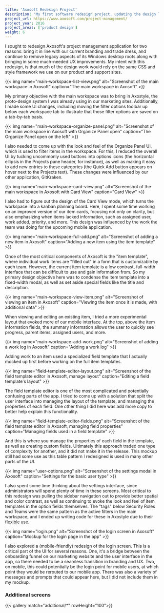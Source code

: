 ```yaml
---
title: 'Axosoft Redesign Project'
description: 'My first software redesign project, updating the design language of the Axosoft app'
project_url: https://www.axosoft.com/project-management/
project_year: 2016
project_areas: ['product design']
weight: 6
---
```


I sought to redesign Axosoft's project management application for two reasons: bring it in line with our current branding and trade dress, and continue to remove legacy aspects of its Windows desktop roots along with bringing in some much-needed UX improvements. My intent with this redesign, is that much of the design work would rely on the same CSS and style framework we use on our product and support sites.

{{< img name="main-workspace-list-view.png" alt="Screenshot of the main workspace in Axosoft" caption="The main workspace in Axosoft" >}}

My primary objective with the main workspace was to bring in Axostyle, the proto-design system I was already using in our marketing sites. Additionally, I made some UI changes, including moving the filter options toolbar up below each workspace tab to illustrate that those filter options are saved on a tab-by-tab basis.

{{< img name="main-workspace-organize-panel.png" alt="Screenshot of the main workspace in Axosoft with Organize Panel open" caption="The Organize Panel open on the left" >}}

I also needed to come up with the look and feel of the Organize Panel UI, which is used to filter items in the workspace. For this, I reduced the overall UI by tucking uncommonly used buttons into options icons (the horizontal ellipsis in the Projects pane header, for instance), as well as making it easy to add new entries to these categories (the Quick Add button appears on hover next to the Projects text). These changes were influenced by our other application, GitKraken.

{{< img name="main-workspace-card-view.png" alt="Screenshot of the main workspace in Axosoft with Card View" caption="Card View" >}}

I also had to figure out the design of the Card View mode, which turns the workspace into a kanban planning board. Here, I spent some time working on an improved version of our item cards, focusing not only on clarity, but also emphasizing when items lacked information, such as assigned user, work added, priority, and more. This design was influenced by the work the team was doing for the upcoming mobile application.

{{< img name="main-workspace-full-add.png" alt="Screenshot of adding a new item in Axosoft" caption="Adding a new item using the item template" >}}

Once of the most critical components of Axosoft is the "item template", where individual work items are "filled out" in a form that is customizable by each team. However, the current item template is a low contrast, full-width interface that can be difficult to use and gain information from. So my primary design objective here was to condense the item template into a fixed-width modal, as well as set aside special fields like the title and description.

{{< img name="main-workspace-view-item.png" alt="Screenshot of viewing an item in Axosoft" caption="Viewing the item once it is made, with additional data" >}}

When viewing and editing an existing item, I tried a more experimental layout that evoked more of our mobile interface. At the top, above the item information fields, the summary information allows the user to quickly see progress, parent items, assigned users, and more.

{{< img name="main-workspace-add-work.png" alt="Screenshot of adding a work log in Axosoft" caption="Adding a work log" >}}

Adding work to an item used a specialized field template that I actually mocked up first before working on the full item templates.

{{< img name="field-template-editor-layout.png" alt="Screenshot of the field template editor in Axosoft, manage layout" caption="Editing a field template's layout" >}}

The field template editor is one of the most complicated and potentially confusing parts of the app. I tried to come up with a solution that split the user interface into managing the layout of the template, and managing the properties of each field. One other thing I did here was add more copy to better help explain this functionality.

{{< img name="field-template-editor-fields.png" alt="Screenshot of the field template editor in Axosoft, managing field properties" caption="Managing fields used in a field template" >}}

And this is where you manage the properties of each field in the template, as well as creating custom fields. Ultimately this approach traded one type of complexity for another, and it did not make it in the release. This mockup still had some use as this table pattern I redesigned is used in many other parts of the UI.

{{< img name="user-options.png" alt="Screenshot of the settings modal in Axosoft" caption="Settings for the basic user type" >}}

I also spent some time thinking about the settings interface, since administrators will spend plenty of time in these screens. Most critical to this redesign was pulling the sidebar navigation out to provide better spatial and color contrast, as well as continuing to evoke the look and feel of item templates in the option fields themselves. The "tags" below Security Roles and Teams were the same pattern as the active filters in the main workspace, and I ended up writing code for these in Axostyle due to their flexible use.

{{< img name="login.png" alt="Screenshot of the login screen in Axosoft" caption="Mockup for the login page in the app" >}}

I also explored a (mobile-friendly) redesign of the login screen. This is a critical part of the UI for several reasons. One, it's a bridge between the onboarding funnel on our marketing website and the user interface in the app, so there needed to be a seamless transition in branding and UX. Two, on mobile, this could potentially be the login point for mobile users, at which point they would be rerouted to our mobile app. There was also a variety of messages and prompts that could appear here, but I did not include them in my mockup.

### Additional screens

{{< gallery match="additional/*" rowHeight="100">}}
